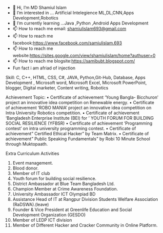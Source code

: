 - 👋 Hi, I’m MD Shamiul Islam 
- 👀 I’m interested in ... Artificial Intelegience ML,DL,CNN,Apps Development,Robotics
- 🌱 I’m currently learning ...Java ,Python ,Android Apps Development
- 📫 How to reach me email: shamiulislam693@gmail.com
- 📫 How to reach me facebook:https://www.facebook.com/samiulislam.693
- 📫 How to reach me website:https://sites.google.com/view/shamiulislam/home?authuser=0
- 📫 How to reach me blogsite:https://samibubt.blogspot.com/
-   Fun fact i am afriad of injection

Skill:
C, C++, HTML, CSS, C#, JAVA, Python,Git-Hub, Database, Apps Development , Microsoft word, Microsoft Excel,  Microsoft PowerPoint, blogger, Digital marketer, 
Content writing, Robotics

Achievement 
Topic: 
• Certificate of achievement ‘Young Bangla- Bicchuron’ project an innovative idea 
competition on Renewable energy.
• Certificate of achievement ‘ROBO MANIA’ project an innovative idea competition on 
Intra University Robotics competition.
• Certificate of achievement ‘Bangladesh Enterprise Institute (BEI) for
’ YOUTH FORUM FOR BUILDING SOCIAL RESILIENCE (YFBSR)
• Certificate of achievement ‘Programming contest’ on intra university programming 
contest.
• Certificate of achievement” Certified Ethical Hacker” by Team Matrix.
• Certificate of achievement” Public Speaking Fundamentals” by Robi 10 Minute School 
through Muktopaath.

Extra Curriculum Activities 
1. Event management.
2. Blood donor.
3. Member of IT club
4. Youth forum for building social resilience.
5. District Ambassador at Blue Team Bangladesh Ltd.
6. Champion Member at Crime Awareness Foundation.
7. University Ambassador ICT Olympiad BD
8. Assistance Head of IT at Rangpur Division Students Welfare Association (RaDSWA).(leave)
9. Founder & Vice President at Greenlife Education and Social Development Organization (GESDO) 
10. Member of LEDP ICT division
11. Member of Different Hacker and Cracker Community in Online Platform.

